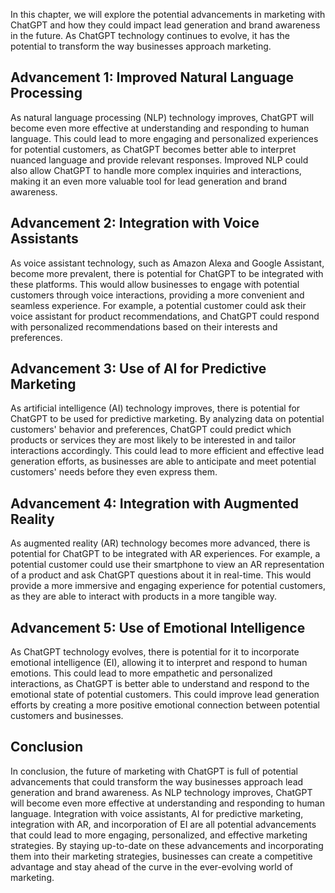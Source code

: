 
In this chapter, we will explore the potential advancements in marketing with ChatGPT and how they could impact lead generation and brand awareness in the future. As ChatGPT technology continues to evolve, it has the potential to transform the way businesses approach marketing.

Advancement 1: Improved Natural Language Processing
---------------------------------------------------

As natural language processing (NLP) technology improves, ChatGPT will become even more effective at understanding and responding to human language. This could lead to more engaging and personalized experiences for potential customers, as ChatGPT becomes better able to interpret nuanced language and provide relevant responses. Improved NLP could also allow ChatGPT to handle more complex inquiries and interactions, making it an even more valuable tool for lead generation and brand awareness.

Advancement 2: Integration with Voice Assistants
------------------------------------------------

As voice assistant technology, such as Amazon Alexa and Google Assistant, become more prevalent, there is potential for ChatGPT to be integrated with these platforms. This would allow businesses to engage with potential customers through voice interactions, providing a more convenient and seamless experience. For example, a potential customer could ask their voice assistant for product recommendations, and ChatGPT could respond with personalized recommendations based on their interests and preferences.

Advancement 3: Use of AI for Predictive Marketing
-------------------------------------------------

As artificial intelligence (AI) technology improves, there is potential for ChatGPT to be used for predictive marketing. By analyzing data on potential customers' behavior and preferences, ChatGPT could predict which products or services they are most likely to be interested in and tailor interactions accordingly. This could lead to more efficient and effective lead generation efforts, as businesses are able to anticipate and meet potential customers' needs before they even express them.

Advancement 4: Integration with Augmented Reality
-------------------------------------------------

As augmented reality (AR) technology becomes more advanced, there is potential for ChatGPT to be integrated with AR experiences. For example, a potential customer could use their smartphone to view an AR representation of a product and ask ChatGPT questions about it in real-time. This would provide a more immersive and engaging experience for potential customers, as they are able to interact with products in a more tangible way.

Advancement 5: Use of Emotional Intelligence
--------------------------------------------

As ChatGPT technology evolves, there is potential for it to incorporate emotional intelligence (EI), allowing it to interpret and respond to human emotions. This could lead to more empathetic and personalized interactions, as ChatGPT is better able to understand and respond to the emotional state of potential customers. This could improve lead generation efforts by creating a more positive emotional connection between potential customers and businesses.

Conclusion
----------

In conclusion, the future of marketing with ChatGPT is full of potential advancements that could transform the way businesses approach lead generation and brand awareness. As NLP technology improves, ChatGPT will become even more effective at understanding and responding to human language. Integration with voice assistants, AI for predictive marketing, integration with AR, and incorporation of EI are all potential advancements that could lead to more engaging, personalized, and effective marketing strategies. By staying up-to-date on these advancements and incorporating them into their marketing strategies, businesses can create a competitive advantage and stay ahead of the curve in the ever-evolving world of marketing.
